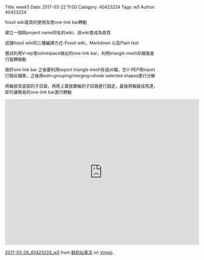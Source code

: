 Title: week5
Date: 2017-03-22 11:00
Category: 40423224
Tags: w5
Author: 40423224

fossil wiki首頁的使用及使one-link bar轉動
<!-- PELICAN_END_SUMMARY -->

<p>建立一個與project name同名的wiki，該wiki會成為首頁</p>
<p>認識fossil wiki的三種編譯方式-Fossil wiki，Markdown 以及Plain text</p>
<p>嘗試利用V-rep使solvespace做出的one-link bar，利用triangle mesh存檔後進行旋轉做動</p>
<p>做好one link bar 之後要利用export triangle mesh存成stl檔，在V-REP用inport打開此檔案，之後用edit>grouping/merging>divide selected shapes進行分解</p>

<p>將軸放至底部的子目錄，再將上蓋放置軸的子目錄進行固定，最後將軸變成馬達，即可讓簡易的one-link bar進行轉動</p>

<iframe src="https://player.vimeo.com/video/211594787" width="640" height="480" frameborder="0" webkitallowfullscreen mozallowfullscreen allowfullscreen></iframe>
<p><a href="https://vimeo.com/211594787">2017-03-28_40423224_w5</a> from <a href="https://vimeo.com/user64028462">鲜奶仙草冻</a> on <a href="https://vimeo.com">Vimeo</a>.</p>